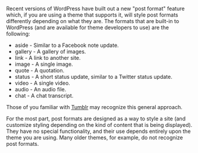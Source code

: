 Recent versions of WordPress have built out a new "post format" feature which, if you are using a theme that supports it, will style post formats differently depending on what they are. The formats that are built-in to WordPress (and are available for theme developers to use) are the following:

* aside - Similar to a Facebook note update.
* gallery - A gallery of images.
* link - A link to another site.
* image - A single image.
* quote - A quotation.
* status - A short status update, similar to a Twitter status update.
* video - A single video.
* audio - An audio file.
* chat - A chat transcript.

Those of you familiar with [Tumblr](http://tumblr.com/) may recognize this general approach.

For the most part, post formats are designed as a way to style a site (and customize styling depending on the kind of content that is being displayed). They have no special functionality, and their use depends entirely upon the theme you are using. Many older themes, for example, do not recognize post formats.